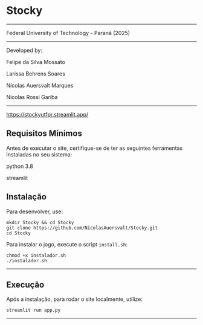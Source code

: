 # Stocky

---

Federal University of Technology - Paraná (2025)

---


Developed by:

Felipe da Silva Mossato

Larissa Behrens Soares

Nícolas Auersvalt Marques

Nicolas Rossi Gariba

---

https://stockyutfpr.streamlit.app/

## Requisitos Mínimos

Antes de executar o site, certifique-se de ter as seguintes ferramentas instaladas no seu sistema:

python 3.8

streamlit

## Instalação

Para desenvolver, use:

    mkdir Stocky && cd Stocky
    git clone https://github.com/NicolasAuersvalt/Stocky.git
    cd Stocky

Para instalar o jogo, execute o script `install.sh`:

    chmod +x instalador.sh
    ./instalador.sh

---

## Execução

Após a instalação, para rodar o site localmente, utilize:

    streamlit run app.py
    
---
